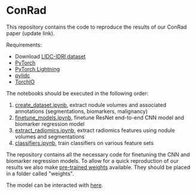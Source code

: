 # ConRad
This repository contains the code to reproduce the results of our ConRad paper (update link).

Requirements:
* Download [LIDC-IDRI dataset](https://wiki.cancerimagingarchive.net/pages/viewpage.action?pageId=1966254)
* [PyTorch](https://pytorch.org)
* [PyTorch Lightning](https://pylidc.github.io)
* [pylidc](https://pylidc.github.io)
* [TorchIO](https://torchio.readthedocs.io)


The notebooks should be executed in the following order:
1. [create_dataset.ipynb](create_dataset.ipynb), extract nodule volumes and associated annotations (segmentations, biomarkers, malignancy)
2. [finetune_models.ipynb](finetune_models.ipynb), finetune ResNet end-to-end CNN model and biomarker regression model
3. [extract_radiomics.ipynb](extract_radiomics.ipynb), extract radiomics features using nodule volumes and segmentations
4. [classifiers.ipynb](classifiers.ipynb), train classifiers on various feature sets

The repository contains all the necessary code for finetuning the CNN and biomarker regression models. To allow for a quick reproduction of our results we also make [pre-trained weights](https://drive.google.com/file/d/1x2ctl62Duo2w8rMV7b-hQrDxt6rGchic/view?usp=share_link) available. They should be placed in a folder called "weights".

The model can be interacted with [here](conrad.streamlit.app).
